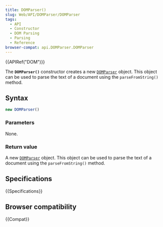```yaml
---
title: DOMParser()
slug: Web/API/DOMParser/DOMParser
tags:
  - API
  - Constructor
  - DOM Parsing
  - Parsing
  - Reference
browser-compat: api.DOMParser.DOMParser
---
```

{{APIRef("DOM")}}

The **`DOMParser()`** constructor creates a new [`DOMParser`](/en-US/docs/Web/API/DOMParser) object. This object can be used to parse the text of a document using the `parseFromString()` method.

## Syntax

```js
new DOMParser()
```

### Parameters

None.

### Return value

A new [`DOMParser`](/en-US/docs/Web/API/DOMParser) object. This object can be used to parse the text of a document using the `parseFromString()` method.

## Specifications

{{Specifications}}

## Browser compatibility

{{Compat}}
